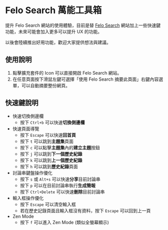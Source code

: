 # Felo Search 萬能工具箱

提升 Felo Search 網站的使用體驗，目前是替 [Felo Search](https://felo.ai) 網站加上一些快速鍵功能，未來可能會加入更多可以提升 UX 的功能。

以後會陸續推出好用功能，歡迎大家提供想法與建議。

## 使用說明

1. 點擊擴充套件的 Icon 可以直接開啟 Felo Search 網站。
2. 在任意頁面按下滑鼠左鍵可選擇「使用 Felo Search 摘要此頁面」右鍵內容選單，可以自動摘要整份網頁。

## 快速鍵說明

- 快速切換側邊欄
  - 按下 `Ctrl+b` 可以快速**切換側邊欄**
- 快速頁面導覽
  - 按下 `Escape` 可以快速**回首頁**
  - 按下 `t` 可以跳到**主題集**頁面
  - 按下 `c` 可以點擊**主題集**內的**建立主題**按鈕
  - 按下 `j` 可以跳到**下一個歷史紀錄**
  - 按下 `k` 可以跳到**上一個歷史紀錄**
  - 按下 `h` 可以跳到**歷史紀錄**頁面
- 討論串鍵盤操作優化
  - 按下 `s` 或 `Alt+s` 可以快速**分享**目前討論串
  - 按下 `p` 可以在目前討論串執行**生成簡報**
  - 按下 `Ctrl+Delete` 可以快速**刪除**目前討論串
- 輸入框操作優化
  - 按下 `Escape` 可以清空輸入框
  - 若在歷史記錄頁面且輸入框沒有資料，按下 `Escape` 可以回到上一頁
- Zen Mode
  - 按下 `f` 可以進入 Zen Mode (類似全螢幕顯示)
